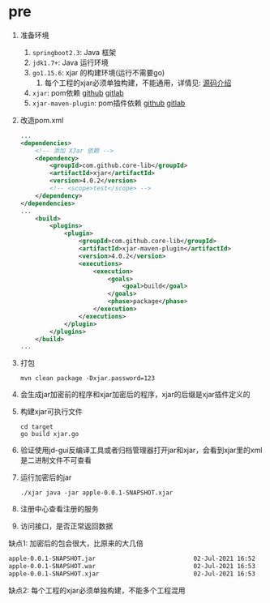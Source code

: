 # pre

1. 准备环境
   1. `springboot2.3`: Java 框架
   2. `jdk1.7+`: Java 运行环境
   3. `go1.15.6`: xjar 的构建环境(运行不需要go)
      1. 每个工程的xjar必须单独构建，不能通用，详情见: [源码介绍](https://gitee.com/core-lib/xjar)
   4. `xjar`: pom依赖 [github](https://github.com/core-lib/xjar) [gitlab](https://gitee.com/core-lib/xjar)
   5. `xjar-maven-plugin`: pom插件依赖 [github](https://github.com/core-lib/xjar-maven-plugin) [gitlab](https://gitee.com/core-lib/xjar-maven-plugin)
2. 改造pom.xml

    ```xml
    ...
    <dependencies>
        <!-- 添加 XJar 依赖 -->
        <dependency>
            <groupId>com.github.core-lib</groupId>
            <artifactId>xjar</artifactId>
            <version>4.0.2</version>
            <!-- <scope>test</scope> -->
        </dependency>
    </dependencies>
    ...
        <build>
            <plugins>
                <plugin>
                    <groupId>com.github.core-lib</groupId>
                    <artifactId>xjar-maven-plugin</artifactId>
                    <version>4.0.2</version>
                    <executions>
                        <execution>
                            <goals>
                                <goal>build</goal>
                            </goals>
                            <phase>package</phase>
                        </execution>
                    </executions>
                </plugin>
            </plugins>
        </build>
    ...
    ```

3. 打包

    ```shell
    mvn clean package -Dxjar.password=123
    ```

4. 会生成jar加密前的程序和xjar加密后的程序，xjar的后缀是xjar插件定义的
5. 构建xjar可执行文件

    ```shell
    cd target
    go build xjar.go
    ```

6. 验证使用jd-gui反编译工具或者归档管理器打开jar和xjar，会看到xjar里的xml是二进制文件不可查看
7. 运行加密后的jar

    ```shell
    ./xjar java -jar apple-0.0.1-SNAPSHOT.xjar
    ```

8. 注册中心查看注册的服务
9. 访问接口，是否正常返回数据

缺点1: 加密后的包会很大，比原来的大几倍

```txt
apple-0.0.1-SNAPSHOT.jar                           02-Jul-2021 16:52     83M
apple-0.0.1-SNAPSHOT.war                           02-Jul-2021 16:53     83M
apple-0.0.1-SNAPSHOT.xjar                          02-Jul-2021 16:53    207M
```

缺点2: 每个工程的xjar必须单独构建，不能多个工程混用